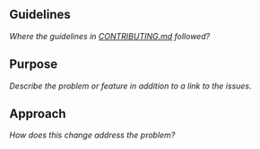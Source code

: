 ## Guidelines

_Where the guidelines in [CONTRIBUTING.md](/CONTRIBUTING.md) followed?_

## Purpose

_Describe the problem or feature in addition to a link to the issues._

## Approach

_How does this change address the problem?_
